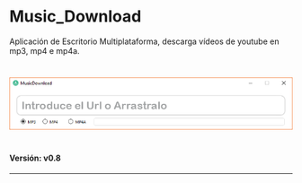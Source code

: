 # Music_Download

Aplicación de Escritorio Multiplataforma, descarga vídeos de youtube en mp3, mp4 e mp4a.

#
![Imagen Programa](ejemploPrograma.PNG)
#
#### Versión: v0.8
---